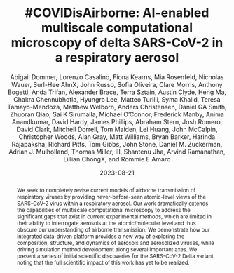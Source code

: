 ---
title: "#COVIDisAirborne: AI-enabled multiscale computational microscopy of delta SARS-CoV-2 in a respiratory aerosol"
collection: publications
permalink: /publications/dommer2023covidisairborne
date: 2023-08-21
type: pub
author: "Abigail Dommer, Lorenzo Casalino, Fiona Kearns, Mia Rosenfeld, Nicholas Wauer, Surl-Hee AhnX, John Russo, Sofia Oliveira, Clare Morris, Anthony Bogetti, Anda Trifan, Alexander Brace, Terra Sztain, Austin Clyde, Heng Ma, Chakra Chennubhotla, Hyungro Lee, Matteo Turilli, Syma Khalid, Teresa Tamayo-Mendoza, Matthew Welborn, Anders Christensen, Daniel GA Smith, Zhuoran Qiao, Sai K Sirumalla, Michael O’Connor, Frederick Manby, Anima Anandkumar, David Hardy, James Phillips, Abraham Stern, Josh Romero, David Clark, Mitchell Dorrell, Tom Maiden, Lei Huang, John McCalpin, Christopher Woods, Alan Gray, Matt Williams, Bryan Barker, Harinda Rajapaksha, Richard Pitts, Tom Gibbs, John Stone, Daniel M. Zuckerman, Adrian J. Mulholland, Thomas Miller, III, Shantenu Jha, Arvind Ramanathan, Lillian ChongX, and Rommie E Amaro"
venue: "The International Journal of High Performance Computing Applications"
paperurl: https://journals.sagepub.com/doi/full/10.1177/10943420221128233
abstract: "We seek to completely revise current models of airborne transmission of respiratory viruses by providing never-before-seen atomic-level views of the SARS-CoV-2 virus within a respiratory aerosol. Our work dramatically extends the capabilities of multiscale computational microscopy to address the significant gaps that exist in current experimental methods, which are limited in their ability to interrogate aerosols at the atomic/molecular level and thus obscure our understanding of airborne transmission. We demonstrate how our integrated data-driven platform provides a new way of exploring the composition, structure, and dynamics of aerosols and aerosolized viruses, while driving simulation method development along several important axes. We present a series of initial scientific discoveries for the SARS-CoV-2 Delta variant, noting that the full scientific impact of this work has yet to be realized."
---